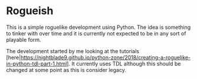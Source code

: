# Rogueish

This is a simple roguelike development using Python. The idea is something to tinker with over time and it is currently not expected to be in any sort of playable form.

The development started by me looking at the tutorials [here|https://nightblade9.github.io/python-zone/2018/creating-a-roguelike-in-python-tdl-part-1.html]. It currently uses TDL although this should be changed at some point as this is consider legacy.

